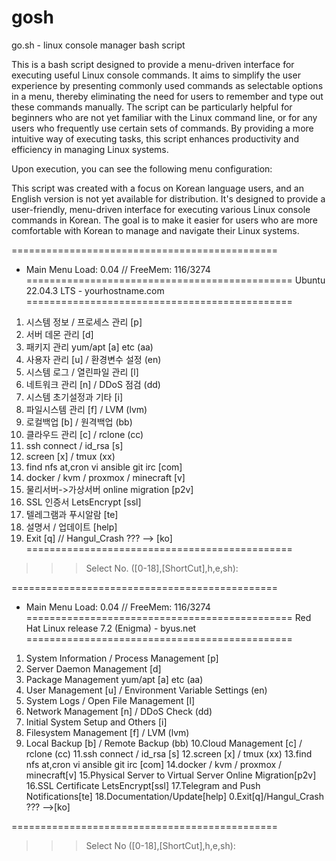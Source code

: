 # gosh
go.sh - linux console manager bash script 

This is a bash script designed to provide a menu-driven interface for executing useful Linux console commands. It aims to simplify the user experience by presenting commonly used commands as selectable options in a menu, thereby eliminating the need for users to remember and type out these commands manually. 
The script can be particularly helpful for beginners who are not yet familiar with the Linux command line, or for any users who frequently use certain sets of commands. By providing a more intuitive way of executing tasks, this script enhances productivity and efficiency in managing Linux systems.

Upon execution, you can see the following menu configuration:

This script was created with a focus on Korean language users, and an English version is not yet available for distribution. It's designed to provide a user-friendly, menu-driven interface for executing various Linux console commands in Korean. The goal is to make it easier for users who are more comfortable with Korean to manage and navigate their Linux systems.

==============================================
*  Main Menu  Load:  0.04  // FreeMem: 116/3274
==============================================
Ubuntu 22.04.3 LTS - yourhostname.com
==============================================
1.  시스템 정보 / 프로세스 관리 [p]
2.  서버 데몬 관리 [d]
3.  패키지 관리 yum/apt [a] etc (aa)
4.  사용자 관리 [u] / 환경변수 설정 (en)
5.  시스템 로그 / 열린파일 관리 [l]
6.  네트워크 관리 [n] / DDoS 점검 (dd)
7.  시스템 초기설정과 기타 [i]
8.  파일시스템 관리 [f] / LVM (lvm)
9.  로컬백업 [b] / 원격백업 (bb)
10. 클라우드 관리 [c] / rclone (cc)
11. ssh connect / id_rsa [s]
12. screen [x] / tmux (xx)
13. find nfs at,cron vi ansible git irc [com]
14. docker / kvm / proxmox / minecraft [v]
15. 물리서버->가상서버 online migration [p2v]
16. SSL 인증서 LetsEncrypt [ssl]
17. 텔레그램과 푸시알람 [te]
18. 설명서 / 업데이트 [help]
0.  Exit [q] // Hangul_Crash ??? --> [ko]
==============================================
>>> Select No. ([0-18],[ShortCut],h,e,sh):

==============================================
*  Main Menu  Load:  0.04  // FreeMem: 116/3274
==============================================
Red Hat Linux release 7.2 (Enigma) - byus.net
==============================================
1. System Information / Process Management [p]
2. Server Daemon Management [d]
3. Package Management yum/apt [a] etc (aa)
4. User Management [u] / Environment Variable Settings (en)
5. System Logs / Open File Management [l]
6. Network Management [n] / DDoS Check (dd)
7. Initial System Setup and Others [i]
8. Filesystem Management [f] / LVM (lvm)
9. Local Backup [b] / Remote Backup (bb)
10.Cloud Management [c] / rclone (cc)
11.ssh connect / id_rsa [s]
12.screen [x] / tmux (xx)
13.find nfs at,cron vi ansible git irc [com]
14.docker / kvm / proxmox / minecraft[v]
15.Physical Server to Virtual Server Online Migration[p2v]
16.SSL Certificate LetsEncrypt[ssl]
17.Telegram and Push Notifications[te]
18.Documentation/Update[help]
0.Exit[q]/Hangul_Crash ??? -->[ko]

==============================================
>>> Select No ([0-18],[ShortCut],h,e,sh):




